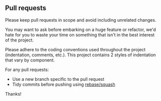 ## Pull requests

Please keep pull requests in scope and avoid including unrelated changes.

You may want to ask before embarking on a huge feature or refactor, we'd hate for you to waste your time on something that isn't in the best interest of the project.

Please adhere to the coding conventions used throughout the project (indentation, comments, etc.). This project contains 2 styles of indentation that vary by component.

For any pull requests:
* Use a new branch specific to the pull request
* Tidy commits before pushing using [rebase/squash](https://help.github.com/articles/interactive-rebase)

Thanks!

